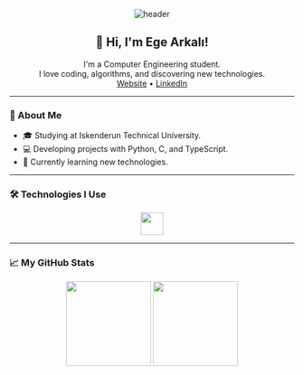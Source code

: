 <!-- Animated blue banner at the top -->
<p align="center">
  <img src="https://capsule-render.vercel.app/api?type=waving&color=0a3cff,00bfff&height=180&section=header&text=Ege%20Arkalı&fontSize=40&fontAlignY=35&desc=Computer%20Engineer%20%7C%20Turkey&descAlignY=60&descAlign=62" alt="header"/>
</p>

<h2 align="center">👋 Hi, I'm Ege Arkalı!</h2>
<p align="center">
  I'm a Computer Engineering student.<br>
  I love coding, algorithms, and discovering new technologies.<br>
  <a href="https://arkali.com.tr" target="_blank">Website</a> •
  <a href="https://www.linkedin.com/in/earkali" target="_blank">LinkedIn</a>
</p>

---

### 📝 About Me

- 🎓 Studying at Iskenderun Technical University.
- 💻 Developing projects with Python, C, and TypeScript.
- 🌱 Currently learning new technologies.

---

### 🛠️ Technologies I Use

<p align="center">
  <img src="https://skillicons.dev/icons?i=python,typescript,react,linux,git,c" height="40"/>
</p>

---

### 📈 My GitHub Stats

<p align="center">
  <img src="https://github-readme-stats.vercel.app/api?username=earkali&show_icons=true&theme=radical" height="150"/>
  <img src="https://github-readme-streak-stats.herokuapp.com/?user=earkali&theme=radical" height="150"/>
</p>
